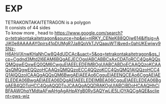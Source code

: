 # EXP
TETRAKONTAKAITETRAGON is a polygon
<br>It consists of 44 sides</br>
To know more , head to https://www.google.com/search?q=tetrakontakaitetragon&source=hp&ei=nlRKY_CENeK88QOjw614&iflsig=AJiK0e8AAAAAY0pirs41pDUMgR7Ja8QoVkTJVQaauWTI&ved=0ahUKEwjwy9SNz-H6AhViXnwKHaNhCw8Q4dUDCAc&uact=5&oq=tetrakontakaitetragon&gs_lcp=Cgdnd3Mtd2l6EAM6BQgAEJECOgsIABCABBCxAxCDAToRCC4QgAQQsQMQgwEQxwEQ0QM6CwguEIAEELEDEIMBOgUIABCABDoECAAQQzoKCAAQsQMQgwEQQzoHCAAQsQMQQzoECC4QQzoKCC4QsQMQ1AIQQzoHCC4Q1AIQQzoICAAQgAQQsQM6BwgAEIAEEAo6CgguEIAEENQCEAo6CggAEIAEELEDEA06BwgAEIAEEA06DQgAEIAEELEDEIMBEA06CgguEIAEELEDEA06BggAEB4QDToHCC4QgAQQDToJCAAQgAQQDRAKOgUIABCiBDoHCAAQHhCiBFAAWOhqYMdtaAFwAHgAgAHpAYgB0RySAQYwLjE5LjOYAQCgAQE&sclient=gws-wiz
